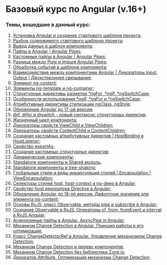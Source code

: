 # Базовый курс по Angular (v.16+)

### Темы, вошедшие в данный курс:

1. [Установка Angular и создание стартового шаблона проекта](https://youtu.be/fcsg0RzKrm8);
2. [Разбор содержимого стартового шаблона проекта](https://youtu.be/NbT_kj8N8lU);
3. [Вывод данных в шаблон компонента](https://youtu.be/YJEnopFp8Ak);
4. [Пайпы в Angular | Angular Pipes](https://youtu.be/uH8GFf68n3Y);
5. [Кастомные пайпы в Angular | Angular Pipes](https://youtu.be/aaBSCHwsYiw);
6. [Разница между Pure и Impure Angular Pipes](https://youtu.be/QSxMaa9YCgI);
7. [Обработка событий в шаблоне компонента](https://youtu.be/hQ5hIFalxJE);
8. [Взаимодействие между компонентами Angular | Декораторы Input, Output | Двухстороннее связывание](https://youtu.be/VUgOLgnBPcs);
9. [Элемент ng-content](https://youtu.be/sKYHlkVMAI4);
10. [Элементы ng-template и ng-container](https://youtu.be/vMxJPxWS0aI);
11. [Структурные директивы разметки *ngFor, *ngIf, \*ngSwitchCase](https://youtu.be/vLlO-FDSyts);
12. [Особенности использования *ngIf, *ngFor и \*ngSwitchCase](https://youtu.be/Ag4bCejYr-U);
13. [Атрибутивные директивы стилизации ngClass, ngStyle](https://youtu.be/qNUp8t5QOxs);
14. [Обновление Angular до 17-ой версии](https://youtu.be/U6CBWjEHYds);
15. [@if, @for и @switch - новый синтаксис структурных директив](https://youtu.be/8Mv-kj9XWCs);
16. [Жизненный цикл компонента](https://youtu.be/Nnf6gtAY0vc);
17. [Декораторы свойств ViewChild и ViewChildren](https://youtu.be/R3kexfhgU4Q);
18. [Декораторы свойств ContentChild и ContentChildren](https://youtu.be/zKvPvfkbHrw);
19. [Создание кастомных атрибутивных директив | HostBinding и HostListener](https://youtu.be/qHfHV5Ej4pg);
20. [Свойство exportAs](https://youtu.be/7W-EMTHV8dQ);
21. [Создание кастомных структурных директив](https://youtu.be/U16l0-Aoy5Y);
22. [Динамические компоненты](https://youtu.be/GC6H9NF9w1o);
23. [Standalone компоненты и Shared модуль](https://youtu.be/mDdCB2oR9IE);
24. [Standalone компоненты и tree-shaking](https://youtu.be/ca2zuEDsDhs);
25. [Глобальные стили и виды инкапсуляций стилей | Encapsulation | ViewEncapsulation](https://youtu.be/5sx8_jKl5GU);
26. [Селекторы стилей host, host-context и ng-deep в Angular](https://youtu.be/1GlMQJmSla0);
27. [Свойство host декоратора Directive в Angular](https://youtu.be/Do99IohSCSw);
28. [Обновление Angular до 18-ой версии. Дефолтное значение для элемента ng-content](https://youtu.be/RvxHBg7izVw);
29. [Основы RxJS: класс Observable, методы pipe и subscribe в Angular](https://youtu.be/vHDtZp2QltI);
30. [Создание Observable в RxJS. Операторы of, from, fromEvent и interval в RxJS Angular](https://youtu.be/A-3UoqDqkyU);
31. [Асинхронные пайпы в Angular. AsyncPipe in Angular](https://youtu.be/FYu84AqyQW8);
32. [Механизм Change Detection в Angular. Принцип работы и его оптимизация](https://youtu.be/TP0PIFVQjJg);
33. [Класс ChangeDetectorRef в Angular. Управление механизмом Change Detection]();
34. [Механизм Change Detection и дерево компонентов](https://youtu.be/q4fW8mUdNOc);
35. [Механизм Change Detection без библиотеки Zone.js](https://youtu.be/b2GHxJNiqdg);
36. [Декоратор Attribute. Оптимизация механизма Change Detection]().
